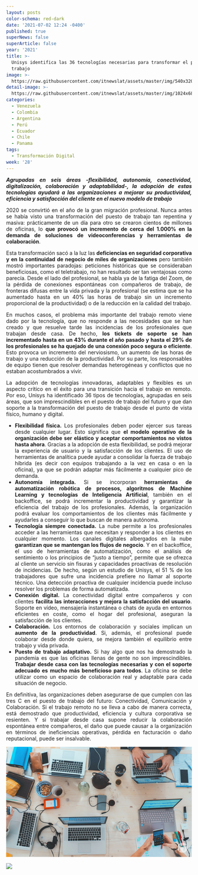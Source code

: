 ```yaml
---
layout: posts
color-schema: red-dark
date: '2021-07-02 12:24 -0400'
published: true
superNews: false
superArticle: false
year: '2021'
title: >-
  Unisys identifica las 36 tecnologías necesarias para transformar el puesto de
  trabajo
image: >-
  https://raw.githubusercontent.com/itnewslat/assets/master/img/540x320/Trabajo-network-p.jpg
detail-image: >-
  https://raw.githubusercontent.com/itnewslat/assets/master/img/1024x680/Trabajo-network-g.jpg
categories:
  - Venezuela
  - Colombia
  - Argentina
  - Perú
  - Ecuador
  - Chile
  - Panama
tags:
  - Transformación Digital
week: '28'
---
```

<p style="text-align: justify;"><strong><em>Agrupadas en seis áreas -flexibilidad, autonomía, conectividad, digitalización, colaboración y adaptabilidad-, la adopción de estas tecnologías ayudará a las organizaciones a mejorar su productividad, eficiencia y satisfacción del cliente en el nuevo modelo de trabajo</em></strong></p>
<p style="text-align: justify;">2020 se convirtió en el año de la gran migración profesional. Nunca antes se había visto una transformación del puesto de trabajo tan repentina y masiva: prácticamente de un día para otro se crearon cientos de millones de oficinas, lo <strong>que provocó un incremento de cerca del 1.000% en la demanda de soluciones de videoconferencias y herramientas de colaboración</strong>.</p>
<p style="text-align: justify;">Esta transformación sacó a la luz las <strong>deficiencias en seguridad corporativa y en la continuidad de negocio de miles de organizaciones</strong> pero también mostró importantes paradojas: peticiones históricas que se consideraban beneficiosas, como el teletrabajo, no han resultado ser tan ventajosas como parecía. Desde el lado del profesional, se habla ya de la fatiga del Zoom, de la pérdida de conexiones espontáneas con compañeros de trabajo, de fronteras difusas entre la vida privada y la profesional (se estima que se ha aumentado hasta en un 40% las horas de trabajo sin un incremento proporcional de la productividad) o de la reducción en la calidad del trabajo.</p>
<p style="text-align: justify;">En muchos casos, el problema más importante del trabajo remoto viene dado por la tecnología, que no responde a las necesidades que se han creado y que resuelve tarde las incidencias de los profesionales que trabajan desde casa. De hecho, <strong>los tickets de soporte se han incrementado hasta en un 43% durante el año pasado y hasta el 29% de los profesionales se ha quejado de una conexión poco segura o eficiente</strong>. Esto provoca un incremento del nerviosismo, un aumento de las horas de trabajo y una reducción de la productividad. Por su parte, los responsables de equipo tienen que resolver demandas heterogéneas y conflictos que no estaban acostumbrados a vivir.</p>
<p style="text-align: justify;">La adopción de tecnologías innovadoras, adaptables y flexibles es un aspecto crítico en el éxito para una transición hacia el trabajo en remoto. Por eso, Unisys ha identificado 36 tipos de tecnologías, agrupadas en seis áreas, que son imprescindibles en el puesto de trabajo del futuro y que dan soporte a la transformación del puesto de trabajo desde el punto de vista físico, humano y digital.</p>

<ul style="text-align: justify;">
	<li><strong>Flexibilidad física.</strong> Los profesionales deben poder ejercer sus tareas desde cualquier lugar. Esto significa que <strong>el modelo operativo de la organización debe ser elástico y aceptar comportamientos no vistos hasta ahora</strong>. Gracias a la adopción de esta flexibilidad, se podrá mejorar la experiencia de usuario y la satisfacción de los clientes. El uso de herramientas de analítica puede ayudar a consolidar la fuerza de trabajo híbrida (es decir con equipos trabajando a la vez en casa o en la oficina), ya que se podrán adaptar más fácilmente a cualquier pico de demanda.</li>
	<li><strong>Autonomía integrada.</strong> Si se incorporan <strong>herramientas de automatización robótica de procesos, algoritmos de Machine Learning y tecnologías de Inteligencia Artificial</strong>, también en el backoffice, se podrá incrementar la productividad y garantizar la eficiencia del trabajo de los profesionales. Además, la organización podrá evaluar los comportamientos de los clientes más fácilmente y ayudarles a conseguir lo que buscan de manera autónoma.</li>
	<li><strong>Tecnología siempre conectada.</strong> La nube permite a los profesionales acceder a las herramientas que necesitan y responder a los clientes en cualquier momento. Los canales digitales albergados en la nube <strong>garantizan que se mantengan los flujos de negocio</strong>. Y en el backoffice, el uso de herramientas de automatización, como el análisis de sentimiento o los principios de “justo a tiempo”, permite que se ofrezca al cliente un servicio sin fisuras y capacidades proactivas de resolución de incidencias. De hecho, según un estudio de Unisys, el 51 % de los trabajadores que sufre una incidencia prefiere no llamar al soporte técnico. Una detección proactiva de cualquier incidencia puede incluso resolver los problemas de forma automatizada.</li>
	<li><strong>Conexión digital.</strong> La conectividad digital entre compañeros y con clientes <strong>facilita las interacciones y mejora la satisfacción del usuario</strong>. Soporte en vídeo, mensajería instantánea o chats de ayuda en entornos eficientes en coste, como el hogar del profesional, aseguran la satisfacción de los clientes.</li>
	<li><strong>Colaboración.</strong> Los entornos de colaboración y sociales implican un <strong>aumento de la productividad</strong>. Si, además, el profesional puede colaborar desde donde quiera, se mejora también el equilibrio entre trabajo y vida privada.</li>
	<li><strong>Puesto de trabajo adaptativo.</strong> Si hay algo que nos ha demostrado la pandemia es que las oficinas llenas de gente no son imprescindibles. <strong>Trabajar desde casa con las tecnologías necesarias y con el soporte adecuado es mucho más beneficioso para todos</strong>. La oficina se debe utilizar como un espacio de colaboración real y adaptable para cada situación de negocio.</li>
</ul>
<p style="text-align: justify;">En definitiva, las organizaciones deben asegurarse de que cumplen con las tres C en el puesto de trabajo del futuro: Conectividad, Comunicación y Colaboración. Si el trabajo remoto no se lleva a cabo de manera correcta, está demostrado que productividad, eficiencia y cultura corporativa se resienten. Y si trabajar desde casa supone reducir la colaboración espontánea entre compañeros, el daño que puede causar a la organización en términos de ineficiencias operativas, pérdida en facturación o daño reputacional, puede ser insalvable.</p>

![](https://raw.githubusercontent.com/itnewslat/assets/master/img/540x320/Trabajo-network-p.jpg)

<img src="https://tracker.metricool.com/c3po.jpg?hash=56f88a41e39ab42c063cc51676587a04"/>